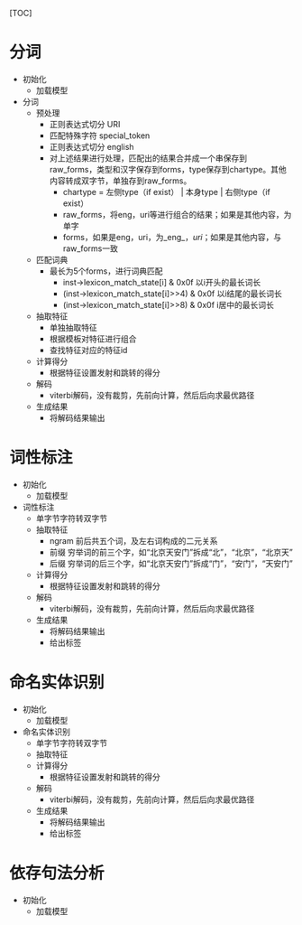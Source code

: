 [TOC]

# 分词
- 初始化
    - 加载模型
- 分词
    - 预处理
        - 正则表达式切分 URI
        - 匹配特殊字符 special_token
        - 正则表达式切分 english
        - 对上述结果进行处理，匹配出的结果合并成一个串保存到raw_forms，类型和汉字保存到forms，type保存到chartype。其他内容转成双字节，单独存到raw_forms。
            - chartype = 左侧type（if exist） | 本身type | 右侧type（if exist）
            - raw_forms，将eng，uri等进行组合的结果；如果是其他内容，为单字
            - forms，如果是eng，uri，为_eng_，_uri_；如果是其他内容，与raw_forms一致
    - 匹配词典
        - 最长为5个forms，进行词典匹配
            - inst->lexicon_match_state[i] & 0x0f                           以i开头的最长词长
            - (inst->lexicon_match_state[i]>>4) & 0x0f                  以i结尾的最长词长
            - (inst->lexicon_match_state[i]>>8) & 0x0f                  i居中的最长词长
    - 抽取特征
        - 单独抽取特征
        - 根据模板对特征进行组合
        - 查找特征对应的特征id
    - 计算得分
        - 根据特征设置发射和跳转的得分
    - 解码
        - viterbi解码，没有裁剪，先前向计算，然后后向求最优路径
    - 生成结果
        - 将解码结果输出

# 词性标注
- 初始化
    - 加载模型
- 词性标注
    - 单字节字符转双字节
    - 抽取特征
        - ngram      前后共五个词，及左右词构成的二元关系
        - 前缀          穷举词的前三个字，如“北京天安门”拆成“北”，“北京”，“北京天”
        - 后缀          穷举词的后三个字，如“北京天安门”拆成“门”，“安门”，“天安门”
    - 计算得分
        - 根据特征设置发射和跳转的得分
    - 解码
        - viterbi解码，没有裁剪，先前向计算，然后后向求最优路径
    - 生成结果
        - 将解码结果输出
        - 给出标签

# 命名实体识别
- 初始化
    - 加载模型
- 命名实体识别
    - 单字节字符转双字节
    - 抽取特征
    - 计算得分
        - 根据特征设置发射和跳转的得分
    - 解码
        - viterbi解码，没有裁剪，先前向计算，然后后向求最优路径
    - 生成结果
        - 将解码结果输出
        - 给出标签

# 依存句法分析
- 初始化
    - 加载模型
